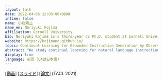 ```yaml
---
layout: talk
date: 2022-04-06 12:00:00+0900
inline: false
name: 小島熙之
name_en: Noriyuki Kojima
affiliation: Cornell University
bio: Noriyuki Kojima is a third-year CS Ph.D. student at Cornell University. His research focus is interactive learning for multi-modal systems. His research is supported by the Masason Fellowship.
website: https://kojimano.github.io/
topic: Continual Learning for Grounded Instruction Generation by Observing Human Following Behavior
abstract: "We study continual learning for natural language instruction generation, by observing human users' instruction execution. We focus on a collaborative scenario, where the system both acts and delegates tasks to human users using natural language. We compare user execution of generated instructions to the original system intent as an indication to the system's success communicating its intent. We show how to use this signal to improve the system's ability to generate instructions via contextual bandit learning. In interaction with real users, our system demonstrates dramatic improvements in its ability to generate language over time."
display: true
language: 英語 (QAは日本語)
---
```


[[動画]](https://youtu.be/O8IMBad8dCM) [[スライド]](https://drive.google.com/file/d/1iM9sfhC7LSFCjo9aFM5SeSV0PkQgUE1Z/view?usp=sharing)  [[論文]](https://arxiv.org/abs/2108.04812) (TACL 2021)
